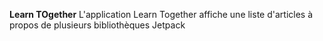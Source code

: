 **Learn TOgether**
L'application Learn Together affiche une liste d'articles à propos de 
plusieurs bibliothèques Jetpack
